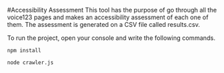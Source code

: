 #Accessibility Assessment
This tool has the purpose of go through all the voice123 pages and makes an accessibility assessment of each one of them. The assessment is generated on a CSV file called results.csv.

To run the project, open your console and write the following commands.

```
npm install
```
```
node crawler.js 
```
